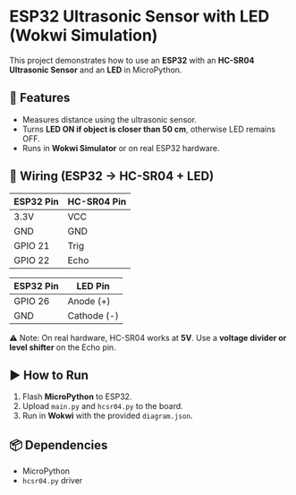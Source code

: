 # ESP32 Ultrasonic Sensor with LED (Wokwi Simulation)

This project demonstrates how to use an **ESP32** with an **HC-SR04 Ultrasonic Sensor** and an **LED** in MicroPython.

## 🚀 Features
- Measures distance using the ultrasonic sensor.
- Turns **LED ON if object is closer than 50 cm**, otherwise LED remains OFF.
- Runs in **Wokwi Simulator** or on real ESP32 hardware.

## 🔌 Wiring (ESP32 → HC-SR04 + LED)
| ESP32 Pin | HC-SR04 Pin |
|-----------|-------------|
| 3.3V      | VCC         |
| GND       | GND         |
| GPIO 21   | Trig        |
| GPIO 22   | Echo        |

| ESP32 Pin | LED Pin |
|-----------|---------|
| GPIO 26   | Anode (+) |
| GND       | Cathode (-) |

⚠️ Note: On real hardware, HC-SR04 works at **5V**. Use a **voltage divider or level shifter** on the Echo pin.

## ▶️ How to Run
1. Flash **MicroPython** to ESP32.
2. Upload `main.py` and `hcsr04.py` to the board.
3. Run in **Wokwi** with the provided `diagram.json`.

## 📦 Dependencies
- MicroPython
- `hcsr04.py` driver
